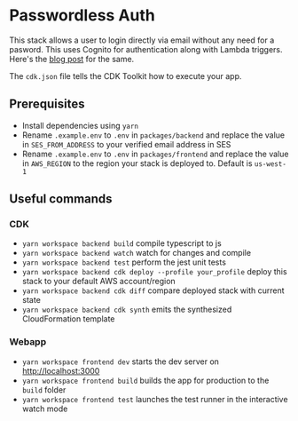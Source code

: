 # Passwordless Auth

This stack allows a user to login directly via email without any need for a pasword. This uses Cognito for authentication along with Lambda triggers. Here's the [blog post](https://dev.to/ryands17/magic-links-with-cognito-using-the-cdk-24a9) for the same.

The `cdk.json` file tells the CDK Toolkit how to execute your app.

## Prerequisites

- Install dependencies using `yarn`
- Rename `.example.env` to `.env` in `packages/backend` and replace the value in `SES_FROM_ADDRESS` to your verified email address in SES
- Rename `.example.env` to `.env` in `packages/frontend` and replace the value in `AWS_REGION` to the region your stack is deployed to. Default is `us-west-1`

## Useful commands

### CDK

- `yarn workspace backend build` compile typescript to js
- `yarn workspace backend watch` watch for changes and compile
- `yarn workspace backend test` perform the jest unit tests
- `yarn workspace backend cdk deploy --profile your_profile` deploy this stack to your default AWS account/region
- `yarn workspace backend cdk diff` compare deployed stack with current state
- `yarn workspace backend cdk synth` emits the synthesized CloudFormation template

### Webapp

- `yarn workspace frontend dev` starts the dev server on [http://localhost:3000](http://localhost:3000)
- `yarn workspace frontend build` builds the app for production to the `build` folder
- `yarn workspace frontend test` launches the test runner in the interactive watch mode
